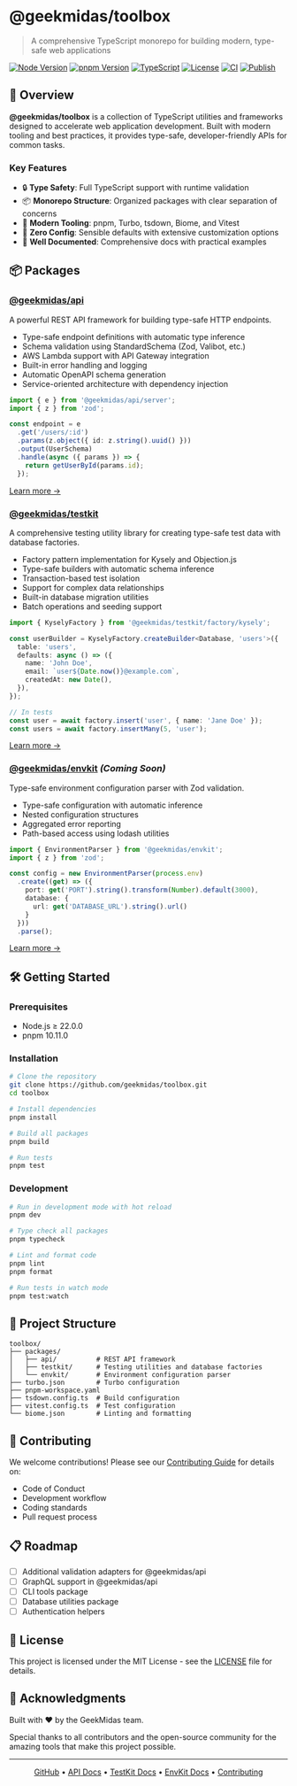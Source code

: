 # @geekmidas/toolbox

> A comprehensive TypeScript monorepo for building modern, type-safe web applications

[![Node Version](https://img.shields.io/badge/node-%3E%3D22.0.0-brightgreen)](https://nodejs.org)
[![pnpm Version](https://img.shields.io/badge/pnpm-10.11.0-blue)](https://pnpm.io)
[![TypeScript](https://img.shields.io/badge/TypeScript-5.7-blue)](https://www.typescriptlang.org)
[![License](https://img.shields.io/badge/license-MIT-green)](LICENSE)
[![CI](https://github.com/geekmidas/toolbox/actions/workflows/ci.yml/badge.svg)](https://github.com/geekmidas/toolbox/actions/workflows/ci.yml)
[![Publish](https://github.com/geekmidas/toolbox/actions/workflows/publish.yml/badge.svg)](https://github.com/geekmidas/toolbox/actions/workflows/publish.yml)

## 🚀 Overview

**@geekmidas/toolbox** is a collection of TypeScript utilities and frameworks designed to accelerate web application development. Built with modern tooling and best practices, it provides type-safe, developer-friendly APIs for common tasks.

### Key Features

- 🔒 **Type Safety**: Full TypeScript support with runtime validation
- 📦 **Monorepo Structure**: Organized packages with clear separation of concerns
- 🚀 **Modern Tooling**: pnpm, Turbo, tsdown, Biome, and Vitest
- 🎯 **Zero Config**: Sensible defaults with extensive customization options
- 📖 **Well Documented**: Comprehensive docs with practical examples

## 📦 Packages

### [@geekmidas/api](./packages/api)

A powerful REST API framework for building type-safe HTTP endpoints.

- Type-safe endpoint definitions with automatic type inference
- Schema validation using StandardSchema (Zod, Valibot, etc.)
- AWS Lambda support with API Gateway integration
- Built-in error handling and logging
- Automatic OpenAPI schema generation
- Service-oriented architecture with dependency injection

```typescript
import { e } from '@geekmidas/api/server';
import { z } from 'zod';

const endpoint = e
  .get('/users/:id')
  .params(z.object({ id: z.string().uuid() }))
  .output(UserSchema)
  .handle(async ({ params }) => {
    return getUserById(params.id);
  });
```

[Learn more →](./packages/api/README.md)

### [@geekmidas/testkit](./packages/testkit)

A comprehensive testing utility library for creating type-safe test data with database factories.

- Factory pattern implementation for Kysely and Objection.js
- Type-safe builders with automatic schema inference
- Transaction-based test isolation
- Support for complex data relationships
- Built-in database migration utilities
- Batch operations and seeding support

```typescript
import { KyselyFactory } from '@geekmidas/testkit/factory/kysely';

const userBuilder = KyselyFactory.createBuilder<Database, 'users'>({
  table: 'users',
  defaults: async () => ({
    name: 'John Doe',
    email: `user${Date.now()}@example.com`,
    createdAt: new Date(),
  }),
});

// In tests
const user = await factory.insert('user', { name: 'Jane Doe' });
const users = await factory.insertMany(5, 'user');
```

[Learn more →](./packages/testkit/README.md)

### [@geekmidas/envkit](./packages/envkit) *(Coming Soon)*

Type-safe environment configuration parser with Zod validation.

- Type-safe configuration with automatic inference
- Nested configuration structures
- Aggregated error reporting
- Path-based access using lodash utilities

```typescript
import { EnvironmentParser } from '@geekmidas/envkit';
import { z } from 'zod';

const config = new EnvironmentParser(process.env)
  .create((get) => ({
    port: get('PORT').string().transform(Number).default(3000),
    database: {
      url: get('DATABASE_URL').string().url()
    }
  }))
  .parse();
```

[Learn more →](./packages/envkit/README.md)

## 🛠️ Getting Started

### Prerequisites

- Node.js ≥ 22.0.0
- pnpm 10.11.0

### Installation

```bash
# Clone the repository
git clone https://github.com/geekmidas/toolbox.git
cd toolbox

# Install dependencies
pnpm install

# Build all packages
pnpm build

# Run tests
pnpm test
```

### Development

```bash
# Run in development mode with hot reload
pnpm dev

# Type check all packages
pnpm typecheck

# Lint and format code
pnpm lint
pnpm format

# Run tests in watch mode
pnpm test:watch
```

## 📁 Project Structure

```
toolbox/
├── packages/
│   ├── api/          # REST API framework
│   ├── testkit/      # Testing utilities and database factories
│   └── envkit/       # Environment configuration parser
├── turbo.json        # Turbo configuration
├── pnpm-workspace.yaml
├── tsdown.config.ts  # Build configuration
├── vitest.config.ts  # Test configuration
└── biome.json        # Linting and formatting
```

## 🤝 Contributing

We welcome contributions! Please see our [Contributing Guide](CONTRIBUTING.md) for details on:

- Code of Conduct
- Development workflow
- Coding standards
- Pull request process

## 📋 Roadmap

- [ ] Additional validation adapters for @geekmidas/api
- [ ] GraphQL support in @geekmidas/api
- [ ] CLI tools package
- [ ] Database utilities package
- [ ] Authentication helpers

## 📄 License

This project is licensed under the MIT License - see the [LICENSE](LICENSE) file for details.

## 🙏 Acknowledgments

Built with ❤️ by the GeekMidas team.

Special thanks to all contributors and the open-source community for the amazing tools that make this project possible.

---

<p align="center">
  <a href="https://github.com/geekmidas/toolbox">GitHub</a> •
  <a href="./packages/api">API Docs</a> •
  <a href="./packages/testkit">TestKit Docs</a> •
  <a href="./packages/envkit">EnvKit Docs</a> •
  <a href="CONTRIBUTING.md">Contributing</a>
</p>
